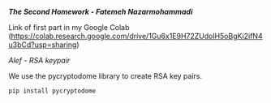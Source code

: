 ***The Second Homework - Fatemeh Nazarmohammadi***

Link of first part in my Google Colab (https://colab.research.google.com/drive/1Gu6x1E9H72ZUdolH5oBgKi2ifN4u3bCd?usp=sharing)

*Alef - RSA keypair*

We use the pycryptodome library to create RSA key pairs.
```python
pip install pycryptodome
```








